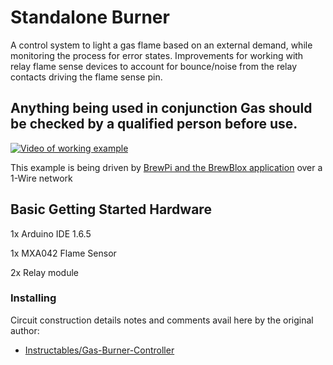# Standalone Burner 

A control system to light a gas flame based on an external demand, while monitoring the process for error states. Improvements for working with relay flame sense devices to account for bounce/noise from the relay contacts driving the flame sense pin.

## Anything being used in conjunction Gas should be checked by a qualified person before use.

[![Video of working example](https://img.youtube.com/vi/dyey9r4inmE/0.jpg)](https://youtu.be/dyey9r4inmE)

This example is being driven by [BrewPi and the BrewBlox application](https://brewblox.netlify.app/) over a 1-Wire network

## Basic Getting Started Hardware

1x Arduino IDE 1.6.5

1x MXA042 Flame Sensor

2x Relay module

### Installing

Circuit construction details notes and comments avail here by the original author:
* [Instructables/Gas-Burner-Controller](https://www.instructables.com/id/Gas-Burner-Controller/)



